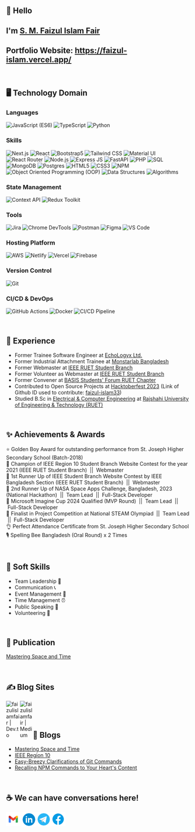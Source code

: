 ## 👋 Hello

## I'm [S. M. Faizul Islam Fair](https://faizul-islam.vercel.app/)

## Portfolio Website: [<u>https://faizul-islam.vercel.app/</u>](https://faizul-islam.vercel.app/)

<br/>

## <b>🖥️ Technology Domain</b>

### <b>Languages</b>

![JavaScript (ES6)](<https://img.shields.io/badge/javascript_(es6)-black?style=for-the-badge&logo=javascript&logoColor=F7DF1E>)
![TypeScript](https://img.shields.io/badge/typescript-3178C6?style=for-the-badge&logo=typescript&logoColor=white)
![Python](https://img.shields.io/badge/Python-3776AB?style=for-the-badge&logo=python&logoColor=white)

### <b>Skills</b>

![Next.js](https://img.shields.io/badge/next.js-000000?style=for-the-badge&logo=next.js&logoColor=white)
![React](https://img.shields.io/badge/react.JS-61DAFB?style=for-the-badge&logo=react&logoColor=white)
![Bootstrap5](https://img.shields.io/badge/bootstrap5-7952B3?style=for-the-badge&logo=bootstrap&logoColor=white)
![Tailwind CSS](https://img.shields.io/badge/tailwind_css-06B6D4?style=for-the-badge&logo=tailwindcss&logoColor=white)
![Material UI](https://img.shields.io/badge/material_ui-007FFF?style=for-the-badge&logo=mui&logoColor=white)
![React Router](https://img.shields.io/badge/react_router-CA4245?style=for-the-badge&logo=reactrouter&logoColor=white)
![Node.js](https://img.shields.io/badge/Node.js-339933?style=for-the-badge&logo=node.js&logoColor=white)
![Express JS](https://img.shields.io/badge/express.js-000000?style=for-the-badge&logo=express&logoColor=white)
![FastAPI](https://img.shields.io/badge/FastAPI-005571?style=for-the-badge&logo=fastapi)
![PHP](https://img.shields.io/badge/PHP-777BB4?style=for-the-badge&logo=php&logoColor=white)
![SQL](https://img.shields.io/badge/SQL-4479A1?style=for-the-badge&logo=mysql&logoColor=white)
![MongoDB](https://img.shields.io/badge/mongodb-47A248?style=for-the-badge&logo=mongodb&logoColor=white)
![Postgres](https://img.shields.io/badge/postgres-%23316192.svg?style=for-the-badge&logo=postgresql&logoColor=white)
![HTML5](https://img.shields.io/badge/html5-E34F26?style=for-the-badge&logo=html5&logoColor=white)
![CSS3](https://img.shields.io/badge/css3-1572B6?style=for-the-badge&logo=css3&logoColor=white)
![NPM](https://img.shields.io/badge/npm-CB3837?style=for-the-badge&logo=npm&logoColor=white)
![Object Oriented Programming (OOP)](<https://img.shields.io/badge/object_oriented_programming_(OOP)-blue?style=for-the-badge&logo=oop&logoColor=white>)
![Data Structures](https://img.shields.io/badge/data_structures-black?style=for-the-badge&logo=oop&logoColor=white)
![Algorithms](https://img.shields.io/badge/algorithms-silver?style=for-the-badge&logo=oop&logoColor=white)

### <b>State Management</b>

![Context API](https://img.shields.io/badge/Context_API-3998B6?style=for-the-badge&logo=context_api&logoColor=blue)
![Redux Toolkit](https://img.shields.io/badge/Redux_Toolkit-764ABC?style=for-the-badge&logo=redux&logoColor=fff)

### <b>Tools</b>

![Jira](https://img.shields.io/badge/jira-0A0FFF?style=for-the-badge&logo=jira&logoColor=white)
![Chrome DevTools](https://img.shields.io/badge/Chrome_Devtools-3984FF?style=for-the-badge&logo=googlechrome&logoColor=white)
![Postman](https://img.shields.io/badge/postman-FF6C37?style=for-the-badge&logo=postman&logoColor=white)
![Figma](https://img.shields.io/badge/figma-grey?style=for-the-badge&logo=figma&logoColor=F24E1E)
![VS Code](https://img.shields.io/badge/VS_Code-007ACC?style=for-the-badge&logo=visualstudiocode&logoColor=)

### <b>Hosting Platform</b>

![AWS](https://img.shields.io/badge/AWS-%23FF9900.svg?style=for-the-badge&logo=amazon-aws&logoColor=white)
![Netlify](https://img.shields.io/badge/netlify-00C7B7?style=for-the-badge&logo=netlify&logoColor=white)
![Vercel](https://img.shields.io/badge/vercel-000000?style=for-the-badge&logo=vercel&logoColor=white)
![Firebase](https://img.shields.io/badge/firebase-FFCA28?style=for-the-badge&logo=firebase&logoColor=white)

### <b>Version Control</b>

![Git](https://img.shields.io/badge/git-F05032?style=for-the-badge&logo=git&logoColor=white)

### <b>CI/CD & DevOps</b>

![GitHub Actions](https://img.shields.io/badge/github%20actions-%232671E5.svg?style=for-the-badge&logo=githubactions&logoColor=white)
![Docker](https://img.shields.io/badge/docker-%230db7ed.svg?style=for-the-badge&logo=docker&logoColor=white)
![CI/CD Pipeline](https://img.shields.io/badge/ci/cd_pipeline-5567FE?style=for-the-badge&logo=ci/cd_pipeline&logoColor=white)

<br />

## <b>🚀 Experience</b>

- Former Trainee Software Engineer at [EchoLogyx Ltd.](https://echologyx.com/)
- Former Industrial Attachment Trainee at [Monstarlab Bangladesh](https://monstar-lab.com/bd/)
- Former Webmaster at [IEEE RUET Student Branch](https://ieeeruetsb.net/)
- Former Volunteer as Webmaster at [IEEE RUET Student Branch](https://ieeeruetsb.net/)
- Former Convener at [BASIS Students' Forum RUET Chapter](https://bsf.basis.org.bd/university/Rajshahi%20University%20of%20Engineering%20&%20Technology)
- Contributed to Open Source Projects at [Hacktoberfest 2023](https://hacktoberfest.com/) (Link of Github ID used to contribute: [faizul-islam33](https://github.com/faizul-islam33))
- Studied B.Sc in [Electrical & Computer Engineering](https://www.ece.ruet.ac.bd/) at [Rajshahi University of Engineering & Technology (RUET)](https://www.ruet.ac.bd/)

<br/>

## <b>✨ Achievements & Awards</b>

⭐ Golden Boy Award for outstanding performance from St. Joseph Higher Secondary School (Batch-2018) <br/>
🥇 Champion of IEEE Region 10 Student Branch Website Contest for the year 2021 (IEEE RUET Student Branch) &nbsp;|| &nbsp;Webmaster <br/>
🥈 1st Runner Up of IEEE Student Branch Website Contest by IEEE Bangladesh Section (IEEE RUET Student Branch) &nbsp;|| &nbsp;Webmaster <br/>
🥉 2nd Runner Up of NASA Space Apps Challenge, Bangladesh, 2023 (National Hackathon) &nbsp;|| &nbsp;Team Lead &nbsp;|| &nbsp;Full-Stack Developer <br/>
🏅 Microsoft Imagine Cup 2024 Qualified (MVP Round) &nbsp;|| &nbsp;Team Lead &nbsp;|| &nbsp;Full-Stack Developer <br/>
🎉 Finalist in Project Competition at National STEAM Olympiad &nbsp;|| &nbsp;Team Lead &nbsp;|| &nbsp;Full-Stack Developer <br/>
👌 Perfect Attendance Certificate from St. Joseph Higher Secondary School <br/>
🎙️ Spelling Bee Bangladesh (Oral Round) x 2 Times

<br />

## 🎯 Soft Skills

- Team Leadership 🚀
- Communication 📞
- Event Management 📅
- Time Management ⏰
- Public Speaking 🎤
- Volunteering 🤝

<br />

## 📰 Publication

[Mastering Space and Time](https://drive.google.com/drive/folders/1Nqi-jO1x0aO0QmDDVJMnC9m3e3UfbePC)

<br />

## ✍️ Blog Sites

[<img align="left" alt="faizulislamfair | Dev.to" width="38px" src="https://cdn.jsdelivr.net/npm/simple-icons@3.13.0/icons/dev-dot-to.svg" />][dev-dot-to]

[<img align="left" alt="faizulislamfair | Medium" width="35px" src="https://cdn.jsdelivr.net/npm/simple-icons@3.13.0/icons/medium.svg" />][medium]

<br />
<br />
<br />

## 📖 Blogs

- [Mastering Space and Time](https://medium.com/@faizulislamfair/mastering-space-and-time-d3bf89161a74)
- [IEEE Region 10](https://ieeeruetsb.net/about-r10/)
- [Easy-Breezy Clarifications of Git Commands](https://dev.to/faizul_islam/easy-breezy-clarifications-of-git-commands-4pll)
- [Recalling NPM Commands to Your Heart's Content](https://dev.to/faizul_islam/recalling-npm-commands-to-your-hearts-content-gm2)

<br />

## ☕️ We can have conversations here!

<a href="mailto: faizulislamfair@gmail.com">
<img align="left" style="margin-right: 3px" alt="faizulislamfair | Mail" width="39px" src="gmail.png" />
</a>

[<img align="left" alt="faizulislamfair | LinkedIn" width="41px" src="linkedin.png" />][linkedin]
[<img align="left" alt="faizulislamfair | Telegram" width="40px" src="telegram.png" />][telegram]
[<img align="left" alt="faizulislamfair | Facebook" width="39px" src="facebook.png" />][facebook]

<br />
<br />

[dev-dot-to]: https://dev.to/faizul_islam
[medium]: https://medium.com/@faizulislamfair
[facebook]: https://www.facebook.com/faizulislam.fair/
[linkedin]: https://www.linkedin.com/in/s-m-faizul-islam-fair-767790109/
[pinterest]: https://www.pinterest.com/Fair_Fair_Fair/
[instagram]: https://www.instagram.com/_____.fair._____/
[telegram]: https://t.me/ataraxia_void

<br />
